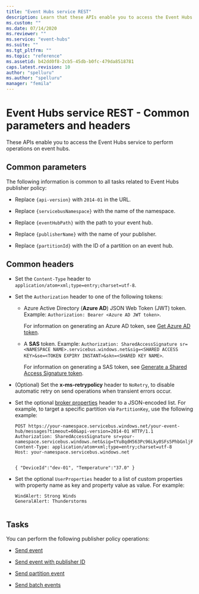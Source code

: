 ```yaml
---
title: "Event Hubs service REST"
description: Learn that these APIs enable you to access the Event Hubs service to perform operations on event hubs.
ms.custom: ""
ms.date: 07/14/2020
ms.reviewer: ""
ms.service: "event-hubs"
ms.suite: ""
ms.tgt_pltfrm: ""
ms.topic: "reference"
ms.assetid: b42dd0f8-2cb5-45db-b0fc-479da8518781
caps.latest.revision: 10
author: "spelluru"
ms.author: "spelluru"
manager: "femila"
---
```


# Event Hubs service REST - Common parameters and headers
These APIs enable you to access the Event Hubs service to perform operations on event hubs.  
  
##  Common parameters
 The following information is common to all tasks related to Event Hubs publisher policy:  
  
-   Replace `{api-version}` with `2014-01` in the URL.  
  
-   Replace `{servicebusNamespace}` with the name of the namespace.  
  
-   Replace `{eventHubPath}` with the path to your event hub.  
  
-   Replace `{publisherName}` with the name of your publisher.  
  
-   Replace `{partitionId}` with the ID of a partition on an event hub.  


## Common headers  
-   Set the `Content-Type` header to `application/atom+xml;type=entry;charset=utf-8`.  
-   Set the `Authorization` header to one of the following tokens:
    - Azure Active Directory (**Azure AD**) JSON Web Token (JWT) token. Example: `Authorization: Bearer <Azure AD JWT token>`. 
        
        For information on generating an Azure AD token, see [Get Azure AD token](get-azure-active-directory-token.md).
    - A **SAS** token. Example: `Authorization: SharedAccessSignature sr=<NAMESPACE NAME>.servicebus.windows.net&sig=<SHARED ACCESS KEY>&se=<TOKEN EXPIRY INSTANT>&skn=<SHARED KEY NAME>`. 
    
        For information on generating a SAS token, see [Generate a Shared Access Signature token](generate-sas-token.md).
- (Optional) Set the **x-ms-retrypolicy** header to `NoRetry`, to disable automatic retry on send operations when transient errors occur.   
- Set the optional [broker properties](/rest/api/servicebus/message-headers-and-properties) header to a JSON-encoded list. For example, to target a specific partition via `PartitionKey`, use the following example:  
  
    ```  
    POST https://your-namespace.servicebus.windows.net/your-event-hub/messages?timeout=60&api-version=2014-01 HTTP/1.1  
    Authorization: SharedAccessSignature sr=your-namespace.servicebus.windows.net&sig=tYu8qdH563Pc96Lky0SFs5PhbGnljF7mLYQwCZmk9M0%3d&se=1403736877&skn=RootManageSharedAccessKey  
    Content-Type: application/atom+xml;type=entry;charset=utf-8  
    Host: your-namespace.servicebus.windows.net  
    
  
    { "DeviceId":"dev-01", "Temperature":"37.0" }  
    ```  
  
-   Set the optional `UserProperties` header to a list of custom properties with property name as key and property value as value. For example:  
  
    ```  
    WindAlert: Strong Winds  
    GeneralAlert: Thunderstorms  
  
    ```  
  
## Tasks  
 You can perform the following publisher policy operations:  
  
-   [Send event](send-event.md)  
  
-   [Send event with publisher ID](send-event-with-publisher-id.md)  
  
-   [Send partition event](send-partition-event.md)  
  
-   [Send batch events](send-batch-events.md)